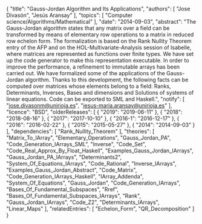 {
    "title": "Gauss-Jordan Algorithm and Its Applications",
    "authors": [
        "Jose Divasón",
        "Jesús Aransay"
    ],
    "topics": [
        "Computer science/Algorithms/Mathematical"
    ],
    "date": "2014-09-03",
    "abstract": "The Gauss-Jordan algorithm states that any matrix over a field can be transformed by means of elementary row operations to a matrix in reduced row echelon form. The formalization is based on the Rank Nullity Theorem entry of the AFP and on the HOL-Multivariate-Analysis session of Isabelle, where matrices are represented as functions over finite types. We have set up the code generator to make this representation executable. In order to improve the performance, a refinement to immutable arrays has been carried out. We have formalized some of the applications of the Gauss-Jordan algorithm. Thanks to this development, the following facts can be computed over matrices whose elements belong to a field: Ranks, Determinants, Inverses, Bases and dimensions and Solutions of systems of linear equations. Code can be exported to SML and Haskell.",
    "notify": [
        "jose.divasonm@unirioja.es",
        "jesus-maria.aransay@unirioja.es"
    ],
    "licence": "BSD",
    "olderReleases": [
        {
            "2019": "2019-06-11"
        },
        {
            "2018": "2018-08-16"
        },
        {
            "2017": "2017-10-10"
        },
        {
            "2016-1": "2016-12-17"
        },
        {
            "2016": "2016-02-22"
        },
        {
            "2015": "2015-05-27"
        },
        {
            "2014": "2014-09-03"
        }
    ],
    "dependencies": [
        "Rank_Nullity_Theorem"
    ],
    "theories": [
        "Matrix_To_IArray",
        "Elementary_Operations",
        "Gauss_Jordan_PA",
        "Code_Generation_IArrays_SML",
        "Inverse",
        "Code_Set",
        "Code_Real_Approx_By_Float_Haskell",
        "Examples_Gauss_Jordan_IArrays",
        "Gauss_Jordan_PA_IArrays",
        "Determinants2",
        "System_Of_Equations_IArrays",
        "Code_Rational",
        "Inverse_IArrays",
        "Examples_Gauss_Jordan_Abstract",
        "Code_Matrix",
        "Code_Generation_IArrays_Haskell",
        "IArray_Addenda",
        "System_Of_Equations",
        "Gauss_Jordan",
        "Code_Generation_IArrays",
        "Bases_Of_Fundamental_Subspaces",
        "Rref",
        "Bases_Of_Fundamental_Subspaces_IArrays",
        "Rank",
        "Gauss_Jordan_IArrays",
        "Code_Z2",
        "Determinants_IArrays",
        "Linear_Maps"
    ],
    "relatedEntries": [
        "Echelon_Form",
        "QR_Decomposition"
    ]
}
